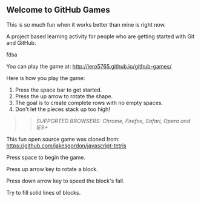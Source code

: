 ## Welcome to GitHub Games

This is so much fun when it works better than mine is right now.

A project based learning activity for people who are getting started with Git and GitHub.

fdsa

You can play the game at: http://jero5765.github.io/github-games/

Here is how you play the game:
1. Press the space bar to get started.
2. Press the up arrow to rotate the shape.
3. The goal is to create complete rows with no empty spaces.
4. Don't let the pieces stack up too high!

>> _*SUPPORTED BROWSERS*: Chrome, Firefox, Safari, Opera and IE9+_

This fun open source game was cloned from: https://github.com/jakesgordon/javascript-tetris

Press space to begin the game.

Press up arrow key to rotate a block.

Press down arrow key to speed the block's fall.

Try to fill solid lines of blocks.
